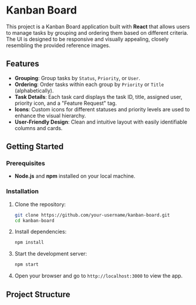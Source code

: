 # Kanban Board

This project is a Kanban Board application built with **React** that allows users to manage tasks by grouping and ordering them based on different criteria. The UI is designed to be responsive and visually appealing, closely resembling the provided reference images.

## Features

- **Grouping**: Group tasks by `Status`, `Priority`, or `User`.
- **Ordering**: Order tasks within each group by `Priority` or `Title` (alphabetically).
- **Task Details**: Each task card displays the task ID, title, assigned user, priority icon, and a "Feature Request" tag.
- **Icons**: Custom icons for different statuses and priority levels are used to enhance the visual hierarchy.
- **User-Friendly Design**: Clean and intuitive layout with easily identifiable columns and cards.

## Getting Started

### Prerequisites

- **Node.js** and **npm** installed on your local machine.

### Installation

1. Clone the repository:
    ```bash
    git clone https://github.com/your-username/kanban-board.git
    cd kanban-board
    ```

2. Install dependencies:
    ```bash
    npm install
    ```

3. Start the development server:
    ```bash
    npm start
    ```

4. Open your browser and go to `http://localhost:3000` to view the app.

## Project Structure

